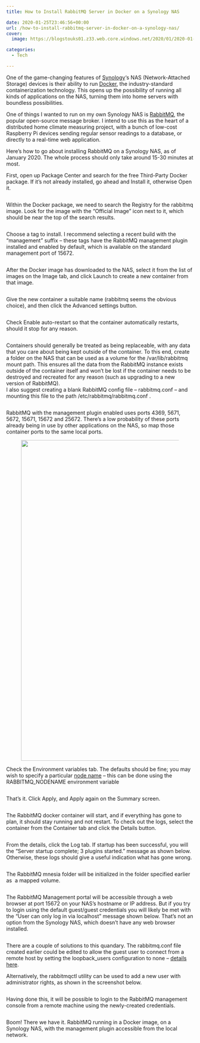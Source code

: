 ```yaml
---
title: How to Install RabbitMQ Server in Docker on a Synology NAS

date: 2020-01-25T23:46:56+00:00
url: /how-to-install-rabbitmq-server-in-docker-on-a-synology-nas/
cover: 
  image: https://blogstouks01.z33.web.core.windows.net/2020/01/2020-01-13_21-25-45-1.png

categories:
  - Tech

---
```

One of the game-changing features of [Synology][1]&#8216;s NAS (Network-Attached Storage) devices is their ability to run [Docker][2], the industry-standard containerization technology. This opens up the possibility of running all kinds of applications on the NAS, turning them into home servers with boundless possibilities.

One of things I wanted to run on my own Synology NAS is [RabbitMQ][3], the popular open-source message broker. I intend to use this as the heart of a distributed home climate measuring project, with a bunch of low-cost Raspberry Pi devices sending regular sensor readings to a database, or directly to a real-time web application.

Here’s how to go about installing RabbitMQ on a Synology NAS, as of January 2020. The whole process should only take around 15-30 minutes at most.

First, open up Package Center and search for the free Third-Party Docker package. If it’s not already installed, go ahead and Install it, otherwise Open it.

<div class="wp-block-image">
  <figure class="aligncenter"><a href="https://blogstouks01.z33.web.core.windows.net/2023/08/2020-01-13_20-48-59-3.png"><img decoding="async" src="https://blogstouks01.z33.web.core.windows.net/2023/08/2020-01-13_20-48-59-3.png" alt="" /></a></figure>
</div>

Within the Docker package, we need to search the Registry for the rabbitmq image. Look for the image with the &#8220;Official Image&#8221; icon next to it, which should be near the top of the search results.

<div class="wp-block-image">
  <figure class="aligncenter"><a href="https://blogstouks01.z33.web.core.windows.net/2023/08/2020-01-13_20-50-09-1.png"><img decoding="async" src="https://blogstouks01.z33.web.core.windows.net/2023/08/2020-01-13_20-50-09-1.png" alt="" /></a></figure>
</div>

Choose a tag to install. I recommend selecting a recent build with the &#8220;management&#8221; suffix &#8211; these tags have the RabbitMQ management plugin installed and enabled by default, which is available on the standard management port of 15672.

<div class="wp-block-image">
  <figure class="aligncenter"><a href="https://blogstouks01.z33.web.core.windows.net/2023/08/2020-01-13_20-51-02.png"><img decoding="async" src="https://blogstouks01.z33.web.core.windows.net/2023/08/2020-01-13_20-51-02.png" alt="" /></a></figure>
</div>

After the Docker image has downloaded to the NAS, select it from the list of images on the Image tab, and click Launch to create a new container from that image.

<div class="wp-block-image">
  <figure class="aligncenter"><a href="https://blogstouks01.z33.web.core.windows.net/2023/08/2020-01-13_20-52-08.png"><img decoding="async" src="https://blogstouks01.z33.web.core.windows.net/2023/08/2020-01-13_20-52-08.png" alt="" /></a></figure>
</div>

Give the new container a suitable name (rabbitmq seems the obvious choice), and then click the Advanced settings button.

<div class="wp-block-image">
  <figure class="aligncenter"><a href="https://blogstouks01.z33.web.core.windows.net/2023/08/2020-01-13_20-52-43.png"><img decoding="async" src="https://blogstouks01.z33.web.core.windows.net/2023/08/2020-01-13_20-52-43.png" alt="" /></a></figure>
</div>

Check Enable auto-restart so that the container automatically restarts, should it stop for any reason.

<div class="wp-block-image">
  <figure class="aligncenter"><a href="https://blogstouks01.z33.web.core.windows.net/2023/08/2020-01-13_20-53-11-1.png"><img decoding="async" src="https://blogstouks01.z33.web.core.windows.net/2023/08/2020-01-13_20-53-11-1.png" alt="" /></a></figure>
</div>

Containers should generally be treated as being replaceable, with any data that you care about being kept outside of the container. To this end, create a folder on the NAS that can be used as a volume for the /var/lib/rabbitmq mount path. This ensures all the data from the RabbitMQ instance exists outside of the container itself and won’t be lost if the container needs to be destroyed and recreated for any reason (such as upgrading to a new version of RabbitMQ).  
I also suggest creating a blank RabbitMQ config file &#8211; rabbitmq.conf &#8211; and mounting this file to the path /etc/rabbitmq/rabbitmq.conf .

<div class="wp-block-image">
  <figure class="aligncenter"><a href="https://blogstouks01.z33.web.core.windows.net/2023/08/2020-01-13_20-56-21.png"><img decoding="async" src="https://blogstouks01.z33.web.core.windows.net/2023/08/2020-01-13_20-56-21.png" alt="" /></a></figure>
</div>

RabbitMQ with the management plugin enabled uses ports 4369, 5671, 5672, 15671, 15672 and 25672. There’s a low probability of these ports already being in use by other applications on the NAS, so map those container ports to the same local ports.<figure class="wp-block-image size-large">

[<img loading="lazy" decoding="async" width="1024" height="862" src="https://blogstouks01.z33.web.core.windows.net/2023/08/1_2020-01-13_20-57-55-1024x862.png" alt="" class="wp-image-8147" srcset="https://blogstouks01.z33.web.core.windows.net/2023/08/1_2020-01-13_20-57-55-1024x862.png 1024w, https://blogstouks01.z33.web.core.windows.net/2023/08/1_2020-01-13_20-57-55-300x252.png 300w, https://blogstouks01.z33.web.core.windows.net/2023/08/1_2020-01-13_20-57-55-768x646.png 768w, https://blogstouks01.z33.web.core.windows.net/2023/08/1_2020-01-13_20-57-55.png 1181w" sizes="auto, (max-width: 1024px) 100vw, 1024px" />][4]</figure> 

Check the Environment variables tab. The defaults should be fine; you may wish to specify a particular [node name][5] &#8211; this can be done using the RABBITMQ_NODENAME environment variable

<div class="wp-block-image">
  <figure class="aligncenter"><a href="https://blogstouks01.z33.web.core.windows.net/2023/08/2020-01-13_21-00-52.png"><img decoding="async" src="https://blogstouks01.z33.web.core.windows.net/2023/08/2020-01-13_21-00-52.png" alt="" /></a></figure>
</div>

That’s it. Click Apply, and Apply again on the Summary screen.

<div class="wp-block-image">
  <figure class="aligncenter"><a href="https://blogstouks01.z33.web.core.windows.net/2023/08/2020-01-13_21-01-13.png"><img decoding="async" src="https://blogstouks01.z33.web.core.windows.net/2023/08/2020-01-13_21-01-13.png" alt="" /></a></figure>
</div>

The RabbitMQ docker container will start, and if everything has gone to plan, it should stay running and not restart. To check out the logs, select the container from the Container tab and click the Details button.

<div class="wp-block-image">
  <figure class="aligncenter"><a href="https://blogstouks01.z33.web.core.windows.net/2023/08/2020-01-13_21-03-05.png"><img decoding="async" src="https://blogstouks01.z33.web.core.windows.net/2023/08/2020-01-13_21-03-05.png" alt="" /></a></figure>
</div>

From the details, click the Log tab. If startup has been successful, you will the &#8220;Server startup complete; 3 plugins started.&#8221; message as shown below. Otherwise, these logs should give a useful indication what has gone wrong.

<div class="wp-block-image">
  <figure class="aligncenter"><a href="https://blogstouks01.z33.web.core.windows.net/2023/08/2020-01-13_21-04-02-1.png"><img decoding="async" src="https://blogstouks01.z33.web.core.windows.net/2023/08/2020-01-13_21-04-02-1.png" alt="" /></a></figure>
</div>

The RabbitMQ mnesia folder will be initialized in the folder specified earlier as &nbsp;a mapped volume.

<div class="wp-block-image">
  <figure class="aligncenter"><a href="https://blogstouks01.z33.web.core.windows.net/2023/08/2020-01-13_21-05-05.png"><img decoding="async" src="https://blogstouks01.z33.web.core.windows.net/2023/08/2020-01-13_21-05-05.png" alt="" /></a></figure>
</div>

The RabbitMQ Management portal will be accessible through a web browser at port 15672 on your NAS’s hostname or IP address. But if you try to login using the default guest/guest credentials you will likely be met with the &#8220;User can only log in via localhost&#8221; message shown below. That’s not an option from the Synology NAS, which doesn’t have any web browser installed.

<div class="wp-block-image">
  <figure class="aligncenter"><a href="https://blogstouks01.z33.web.core.windows.net/2023/08/2020-01-13_21-06-24-1.png"><img decoding="async" src="https://blogstouks01.z33.web.core.windows.net/2023/08/2020-01-13_21-06-24-1.png" alt="" /></a></figure>
</div>

There are a couple of solutions to this quandary. The rabbitmq.conf file created earlier could be edited to allow the guest user to connect from a remote host by setting the loopback_users configuration to none &#8211; [details here][6].

Alternatively, the rabbitmqctl utility can be used to add a new user with administrator rights, as shown in the screenshot below.

<div class="wp-block-image">
  <figure class="aligncenter"><a href="https://blogstouks01.z33.web.core.windows.net/2023/08/2020-01-13_21-23-57.png"><img decoding="async" src="https://blogstouks01.z33.web.core.windows.net/2023/08/2020-01-13_21-23-57.png" alt="" /></a></figure>
</div>

Having done this, it will be possible to login to the RabbitMQ management console from a remote machine using the newly-created credentials.

<div class="wp-block-image">
  <figure class="aligncenter"><a href="https://blogstouks01.z33.web.core.windows.net/2023/08/2020-01-13_21-24-50.png"><img decoding="async" src="https://blogstouks01.z33.web.core.windows.net/2023/08/2020-01-13_21-24-50.png" alt="" /></a></figure>
</div>

Boom! There we have it. RabbitMQ running in a Docker image, on a Synology NAS, with the management plugin accessible from the local network.

<div class="wp-block-image">
  <figure class="aligncenter"><a href="https://blogstouks01.z33.web.core.windows.net/2023/08/2020-01-13_21-25-45.png"><img decoding="async" src="https://blogstouks01.z33.web.core.windows.net/2023/08/2020-01-13_21-25-45.png" alt="" /></a></figure>
</div>

 [1]: https://www.synology.com
 [2]: https://www.docker.com/
 [3]: https://www.rabbitmq.com/
 [4]: https://blogstouks01.z33.web.core.windows.net/2023/08/1_2020-01-13_20-57-55.png
 [5]: https://www.rabbitmq.com/cli.html#node-names
 [6]: https://www.rabbitmq.com/access-control.html#loopback-users
